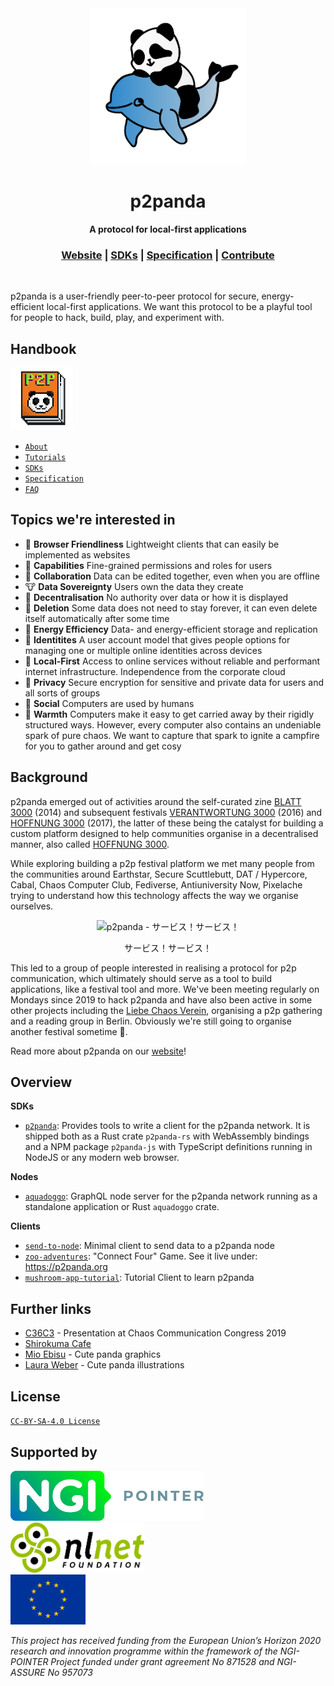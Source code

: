 <div align="center">
  <img src="https://raw.githubusercontent.com/p2panda/.github/d7bbf898819bed472ca0126784c4d985bb641ec3/assets/panda.svg" width="250" />
</div>

<h1 align="center">p2panda</h1>

<div align="center">
  <strong>A protocol for local-first applications</strong>
</div>

<div align="center">
  <h3>
    <a href="https://p2panda.org">Website</a>
    <span> | </span>
    <a href="https://p2panda.org/sdks">SDKs</a>
    <span> | </span>
    <a href="https://p2panda.org/specifications">Specification</a>
    <span> | </span>
    <a href="https://p2panda.org/about/contribute">
      Contribute
    </a>
  </h3>
</div>

<br />

p2panda is a user-friendly peer-to-peer protocol for secure, energy-efficient local-first applications. We want this protocol to be a playful tool for people to hack, build, play, and experiment with.

## Handbook

<a href="https://p2panda.org">
  <img src="https://raw.githubusercontent.com/p2panda/.github/main/assets/handbook.png" width="100" />
</a>

* [`About`](https://p2panda.org/about)
* [`Tutorials`](https://p2panda.org/tutorials)
* [`SDKs`](https://p2panda.org/sdks)
* [`Specification`](https://p2panda.org/specifications)
* [`FAQ`](https://p2panda.org/faq)

## Topics we're interested in

* 🦝 **Browser Friendliness** Lightweight clients that can easily be implemented as websites
* 🐢 **Capabilities** Fine-grained permissions and roles for users
* 🐎 **Collaboration** Data can be edited together, even when you are offline
* 🐮 **Data Sovereignty**  Users own the data they create
* 🐄 **Decentralisation** No authority over data or how it is displayed
* 🦣 **Deletion** Some data does not need to stay forever, it can even delete itself automatically after some time
* 🐰 **Energy Efficiency** Data- and energy-efficient storage and replication
* 🐨 **Identitites** A user account model that gives people options for managing one or multiple online identities across devices
* 🐼 **Local-First** Access to online services without reliable and performant internet infrastructure. Independence from the corporate cloud
* 🦉 **Privacy** Secure encryption for sensitive and private data for users and all sorts of groups
* 🐧 **Social** Computers are used by humans
* 🐸 **Warmth** Computers make it easy to get carried away by their rigidly structured ways. However, every computer also contains an undeniable spark of pure chaos. We want to capture that spark to ignite a campfire for you to gather around and get cosy

## Background

p2panda emerged out of activities around the self-curated zine [BLATT 3000](https://blatt3000.de) (2014) and subsequent festivals [VERANTWORTUNG 3000](https://blatt3000.de/verantwortung3000/) (2016) and [HOFFNUNG 3000](https://blatt3000.de/hoffnung3000/) (2017), the latter of these being the catalyst for building a custom platform designed to help communities organise in a decentralised manner, also called [HOFFNUNG 3000](https://hoffnung3000.de/).

While exploring building a p2p festival platform we met many people from the communities around Earthstar, Secure Scuttlebutt, DAT / Hypercore, Cabal, Chaos Computer Club, Fediverse, Antiuniversity Now, Pixelache trying to understand how this technology affects the way we organise ourselves.

<div align="center">
  <img src="https://raw.githubusercontent.com/p2panda/design-document/main/assets/pandas.jpg" width="500" alt="p2panda - サービス！サービス！" />
  <p>サービス！サービス！</p>
</div>

This led to a group of people interested in realising a protocol for p2p communication, which ultimately should serve as a tool to build applications, like a festival tool and more. We've been meeting regularly on Mondays since 2019 to hack p2panda and have also been active in some other projects including the [Liebe Chaos Verein](https://liebechaos.org/), organising a p2p gathering and a reading group in Berlin. Obviously we're still going to organise another festival sometime :panda_face:.

Read more about p2panda on our [website](https://p2panda.org/about)!

## Overview

**SDKs**

- [`p2panda`](https://github.com/p2panda/p2panda): Provides tools to write a client for the p2panda network. It is shipped both as a Rust crate `p2panda-rs` with WebAssembly bindings and a NPM package `p2panda-js` with TypeScript definitions running in NodeJS or any modern web browser.

**Nodes**

- [`aquadoggo`](https://github.com/p2panda/aquadoggo): GraphQL node server for the p2panda network running as a standalone application or Rust `aquadoggo` crate.

**Clients**

- [`send-to-node`](https://github.com/p2panda/send-to-node): Minimal client to send data to a p2panda node
- [`zoo-adventures`](https://github.com/p2panda/zoo-adventures): "Connect Four" Game. See it live under: https://p2panda.org
- [`mushroom-app-tutorial`](https://github.com/p2panda/mushroom-app-tutorial): Tutorial Client to learn p2panda

## Further links

- [C36C3](https://media.ccc.de/v/36c3-10756-p2panda) - Presentation at Chaos Communication Congress 2019
- [Shirokuma Cafe](https://en.wikipedia.org/wiki/Shirokuma_Cafe)
- [Mio Ebisu](https://mioebisu.neocities.org/) - Cute panda graphics
- [Laura Weber](http://www.lauraweber.net/) - Cute panda illustrations

## License

[`CC-BY-SA-4.0 License`](/LICENSE)

## Supported by

<img src="https://raw.githubusercontent.com/p2panda/.github/main/assets/ngi-logo.png" width="auto" height="80px"><br />
<img src="https://raw.githubusercontent.com/p2panda/.github/main/assets/nlnet-logo.svg" width="auto" height="80px"><br />
<img src="https://raw.githubusercontent.com/p2panda/.github/main/assets/eu-flag-logo.png" width="auto" height="80px">

*This project has received funding from the European Union’s Horizon 2020
research and innovation programme within the framework of the NGI-POINTER
Project funded under grant agreement No 871528 and NGI-ASSURE No 957073*
